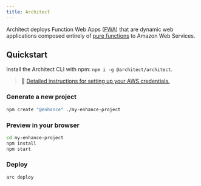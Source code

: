 ```yaml
---
title: Architect
---
```


Architect deploys Function Web Apps ([FWA](https://fwa.dev)) that are dynamic web applications composed entirely of [pure functions](https://en.wikipedia.org/wiki/Pure_function) to Amazon Web Services.

## Quickstart

Install the Architect CLI with npm: `npm i -g @architect/architect`. 

> 🔬 [Detailed instructions for setting up your AWS credentials.](https://arc.codes/docs/en/get-started/detailed-aws-setup)

### Generate a new project

```bash
npm create "@enhance" ./my-enhance-project
```

### Preview in your browser

```bash
cd my-enhance-project
npm install
npm start
```

### Deploy

```bash
arc deploy
```
